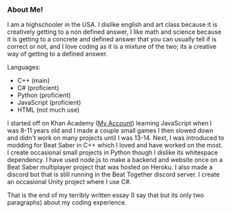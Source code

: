 ### About Me!
I am a highschooler in the USA.
I dislike english and art class because it is creatively getting to a non defined answer, I like math and science because it is getting to a concrete and defined answer that you can usually tell if is correct or not, and I love coding as it is a mixture of the two; its a creative way of getting to a defined answer.

Languages:
- C++ (main)
- C# (proficient)
- Python (proficient)
- JavaScript (proficient)
- HTML (not much use)

I started off on Khan Academy ([My Account](https://www.khanacademy.org/profile/henwill/)) learning JavaScript when I was 8-11 years old and I made a couple small games I then slowed down and didn't work on many projects until I was 13-14. Next, I was introduced to modding for Beat Saber in C++ which I loved and have worked on the most. I create occasional small projects in Python though I dislike its whitespace dependency. I have used node.js to make a backend and website once on a Beat Saber multiplayer project that was hosted on Heroku. I also made a discord bot that is still running in the Beat Together discord server. I create an occasional Unity project where I use C#.

That is the end of my terribly written essay (I say that but its only two paragraphs) about my coding experience.

<!--
**henwill8/henwill8** is a ✨ _special_ ✨ repository because its `README.md` (this file) appears on your GitHub profile.

Here are some ideas to get you started:

- 🔭 I’m currently working on ...
- 🌱 I’m currently learning ...
- 👯 I’m looking to collaborate on ...
- 🤔 I’m looking for help with ...
- 💬 Ask me about ...
- 📫 How to reach me: ...
- 😄 Pronouns: ...
- ⚡ Fun fact: ...
-->
